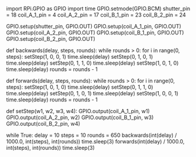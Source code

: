 import RPi.GPIO as GPIO
import time
GPIO.setmode(GPIO.BCM)
shutter_pin = 18
coil_A_1_pin = 4
coil_A_2_pin = 17
coil_B_1_pin = 23
coil_B_2_pin = 24

GPIO.setup(shutter_pin, GPIO.OUT)
GPIO.setup(coil_A_1_pin, GPIO.OUT)
GPIO.setup(coil_A_2_pin, GPIO.OUT)
GPIO.setup(coil_B_1_pin, GPIO.OUT)
GPIO.setup(coil_B_2_pin, GPIO.OUT)

def backwards(delay, steps, rounds):
	while rounds > 0:
		for i in range(0, steps):
			setStep(1, 0, 0, 1)
			time.sleep(delay)
			setStep(0, 1, 0, 1)
			time.sleep(delay)
			setStep(0, 1, 1, 0)
			time.sleep(delay)
			setStep(1, 0, 1, 0)
			time.sleep(delay)
			rounds = rounds - 1

def forwards(delay, steps, rounds):
	while rounds > 0:
		for i in range(0, steps):
			setStep(1, 0, 1, 0)
			time.sleep(delay)
			setStep(0, 1, 1, 0)
			time.sleep(delay)
			setStep(0, 1, 0, 1)
			time.sleep(delay)
			setStep(1, 0, 0, 1)
			time.sleep(delay)
			rounds = rounds - 1

def setStep(w1, w2, w3, w4):
	GPIO.output(coil_A_1_pin, w1)
	GPIO.output(coil_A_2_pin, w2)
	GPIO.output(coil_B_1_pin, w3)
	GPIO.output(coil_B_2_pin, w4)

while True:
	delay = 10
	steps = 10
	rounds = 650
	backwards(int(delay) / 1000.0, int(steps), int(rounds))
	time.sleep(3)
	forwards(int(delay) / 1000.0, int(steps), int(rounds))
	time.sleep(3)



